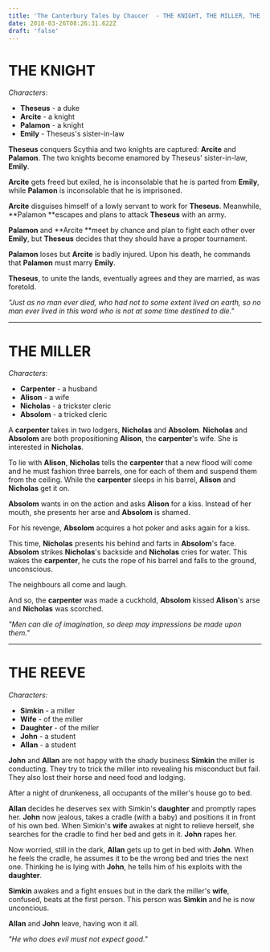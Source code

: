 ```yaml
---
title: 'The Canterbury Tales by Chaucer  - THE KNIGHT, THE MILLER, THE REEVE'
date: 2018-03-26T08:26:31.622Z
draft: 'false'
---
```

# THE KNIGHT

*Characters*:

- **Theseus** - a duke
- **Arcite**  - a knight
- **Palamon** - a knight
- **Emily**   - Theseus's sister-in-law

**Theseus** conquers Scythia and two knights are captured: **Arcite** and **Palamon**. The two knights become enamored by Theseus' sister-in-law, **Emily**.

**Arcite** gets freed but exiled, he is inconsolable that he is parted from **Emily**, while **Palamon** is inconsolable that he is imprisoned.

**Arcite** disguises himself of a lowly servant to work for **Theseus**. Meanwhile, **Palamon **escapes and plans to attack **Theseus** with an army.

**Palamon** and **Arcite **meet by chance and plan to fight each other over **Emily**, but **Theseus** decides that they should have a proper tournament.

**Palamon** loses but **Arcite** is badly injured. Upon his death, he commands that **Palamon** must marry **Emily**. 

**Theseus**, to unite the lands, eventually agrees and they are married, as was foretold.

*"Just as no man ever died, who had not to some extent lived on earth, so no man ever lived in this word who is not at some time destined to die."*
***

# THE MILLER

*Characters:*

- **Carpenter** - a husband
- **Alison** - a wife
- **Nicholas** - a trickster cleric
- **Absolom** - a tricked cleric

A **carpenter** takes in two lodgers, **Nicholas** and **Absolom**. **Nicholas** and **Absolom** are both propositioning **Alison**, the **carpenter**'s wife. She is interested in **Nicholas**.

To lie with **Alison**, **Nicholas** tells the **carpenter** that a new flood will come and he must fashion three barrels, one for each of them and suspend them from the ceiling. While the **carpenter** sleeps in his barrel, **Alison** and **Nicholas** get it on.

**Absolom** wants in on the action and asks **Alison** for a kiss. Instead of her mouth, she presents her arse and **Absolom** is shamed.

For his revenge, **Absolom** acquires a hot poker and asks again for a kiss. 

This time, **Nicholas** presents his behind and farts in **Absolom**'s face. **Absolom** strikes **Nicholas**'s backside and **Nicholas** cries for water. This wakes the **carpenter**, he cuts the rope of his barrel and falls to the ground, unconscious.

The neighbours all come and laugh.

And so, the **carpenter** was made a cuckhold, **Absolom** kissed **Alison**'s arse and **Nicholas** was scorched.

*"Men can die of imagination, so deep may impressions be made upon them."*
***

# THE REEVE

*Characters:*

- **Simkin** - a miller
- **Wife** - of the miller
- **Daughter** - of the miller
- **John** - a student
- **Allan** - a student

**John** and **Allan** are not happy with the shady business **Simkin** the miller is conducting. They try to trick the miller into revealing his misconduct but fail. They also lost their horse and need food and lodging.

After a night of drunkeness, all occupants of the miller's house go to bed.

**Allan** decides he deserves sex with Simkin's **daughter** and promptly rapes her. **John** now jealous, takes a cradle (with a baby) and positions it in front of his own bed. When Simkin's **wife** awakes at night to relieve herself, she searches for the cradle to find her bed and gets in it. **John** rapes her.

Now worried, still in the dark, **Allan** gets up to get in bed with **John**. When he feels the cradle, he assumes it to be the wrong bed and tries the next one. Thinking he is lying with **John**, he tells him of his exploits with the **daughter**.

**Simkin** awakes and a fight ensues but in the dark the miller's **wife**, confused, beats at the first person. This person was **Simkin** and he is now unconcious. 

**Allan** and **John** leave, having won it all.

*"He who does evil must not expect good."*







